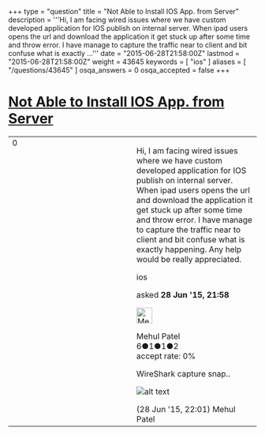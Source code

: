 +++
type = "question"
title = "Not Able to Install IOS App. from Server"
description = '''Hi, I am facing wired issues where we have custom developed application for IOS publish on internal server. When ipad users opens the url and download the application it get stuck up after some time and throw error. I have manage to capture the traffic near to client and bit confuse what is exactly ...'''
date = "2015-06-28T21:58:00Z"
lastmod = "2015-06-28T21:58:00Z"
weight = 43645
keywords = [ "ios" ]
aliases = [ "/questions/43645" ]
osqa_answers = 0
osqa_accepted = false
+++

<div class="headNormal">

# [Not Able to Install IOS App. from Server](/questions/43645/not-able-to-install-ios-app-from-server)

</div>

<div id="main-body">

<div id="askform">

<table id="question-table" style="width:100%;"><colgroup><col style="width: 50%" /><col style="width: 50%" /></colgroup><tbody><tr class="odd"><td style="width: 30px; vertical-align: top"><div class="vote-buttons"><div id="post-43645-score" class="post-score" title="current number of votes">0</div><div id="favorite-count" class="favorite-count"></div></div></td><td><div id="item-right"><div class="question-body"><p>Hi, I am facing wired issues where we have custom developed application for IOS publish on internal server. When ipad users opens the url and download the application it get stuck up after some time and throw error. I have manage to capture the traffic near to client and bit confuse what is exactly happening. Any help would be really appreciated.</p></div><div id="question-tags" class="tags-container tags">ios</div><div id="question-controls" class="post-controls"></div><div class="post-update-info-container"><div class="post-update-info post-update-info-user"><p>asked <strong>28 Jun '15, 21:58</strong></p><img src="https://secure.gravatar.com/avatar/8517ffa9deb502f1e73ff0a735155b21?s=32&amp;d=identicon&amp;r=g" class="gravatar" width="32" height="32" alt="Mehul%20Patel&#39;s gravatar image" /><p>Mehul Patel<br />
<span class="score" title="6 reputation points">6</span><span title="1 badges"><span class="badge1">●</span><span class="badgecount">1</span></span><span title="1 badges"><span class="silver">●</span><span class="badgecount">1</span></span><span title="2 badges"><span class="bronze">●</span><span class="badgecount">2</span></span><br />
<span class="accept_rate" title="Rate of the user&#39;s accepted answers">accept rate:</span> <span title="Mehul Patel has no accepted answers">0%</span></p></div></div><div id="comments-container-43645" class="comments-container"><span id="43646"></span><div id="comment-43646" class="comment"><div id="post-43646-score" class="comment-score"></div><div class="comment-text"><p>WireShark capture snap..</p><p><img src="https://osqa-ask.wireshark.org/upfiles/Capture_ReAhjAt.PNG" alt="alt text" /></p></div><div id="comment-43646-info" class="comment-info"><span class="comment-age">(28 Jun '15, 22:01)</span> Mehul Patel</div></div></div><div id="comment-tools-43645" class="comment-tools"></div><div class="clear"></div><div id="comment-43645-form-container" class="comment-form-container"></div><div class="clear"></div></div></td></tr></tbody></table>

</div>

</div>

